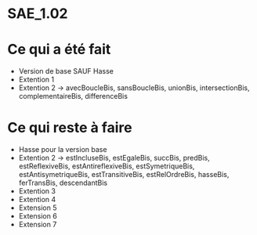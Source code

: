 # SAE_1.02

# Ce qui a été fait

- Version de base SAUF Hasse
- Extention 1
- Extention 2 -> avecBoucleBis, sansBoucleBis, unionBis, intersectionBis, complementaireBis, differenceBis

# Ce qui reste à faire

- Hasse pour la version base
- Extention 2 -> estIncluseBis, estEgaleBis, succBis, predBis, estReflexiveBis, estAntireflexiveBis, estSymetriqueBis, 
estAntisymetriqueBis, estTransitiveBis, estRelOrdreBis, hasseBis, ferTransBis, descendantBis
- Extention 3
- Extention 4
- Extension 5
- Extension 6
- Extension 7
